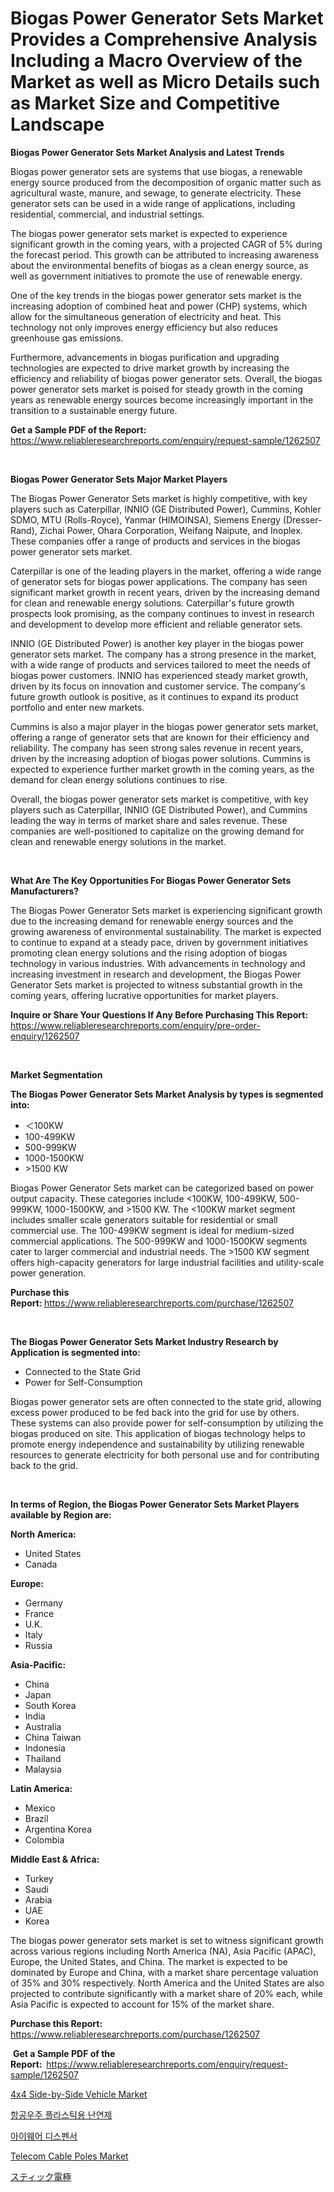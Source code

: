 <p><h1>Biogas Power Generator Sets Market Provides a Comprehensive Analysis Including a Macro Overview of the Market as well as Micro Details such as Market Size and Competitive Landscape</h1></p><p><strong>Biogas Power Generator Sets Market Analysis and Latest Trends</strong></p>
<p><p>Biogas power generator sets are systems that use biogas, a renewable energy source produced from the decomposition of organic matter such as agricultural waste, manure, and sewage, to generate electricity. These generator sets can be used in a wide range of applications, including residential, commercial, and industrial settings.</p><p>The biogas power generator sets market is expected to experience significant growth in the coming years, with a projected CAGR of 5% during the forecast period. This growth can be attributed to increasing awareness about the environmental benefits of biogas as a clean energy source, as well as government initiatives to promote the use of renewable energy.</p><p>One of the key trends in the biogas power generator sets market is the increasing adoption of combined heat and power (CHP) systems, which allow for the simultaneous generation of electricity and heat. This technology not only improves energy efficiency but also reduces greenhouse gas emissions.</p><p>Furthermore, advancements in biogas purification and upgrading technologies are expected to drive market growth by increasing the efficiency and reliability of biogas power generator sets. Overall, the biogas power generator sets market is poised for steady growth in the coming years as renewable energy sources become increasingly important in the transition to a sustainable energy future.</p></p>
<p><strong>Get a Sample PDF of the Report:&nbsp;</strong> <a href="https://www.reliableresearchreports.com/enquiry/request-sample/1262507">https://www.reliableresearchreports.com/enquiry/request-sample/1262507</a></p>
<p>&nbsp;</p>
<p><strong>Biogas Power Generator Sets Major Market Players</strong></p>
<p><p>The Biogas Power Generator Sets market is highly competitive, with key players such as Caterpillar, INNIO (GE Distributed Power), Cummins, Kohler SDMO, MTU (Rolls-Royce), Yanmar (HIMOINSA), Siemens Energy (Dresser-Rand), Zichai Power, Ohara Corporation, Weifang Naipute, and Inoplex. These companies offer a range of products and services in the biogas power generator sets market.</p><p>Caterpillar is one of the leading players in the market, offering a wide range of generator sets for biogas power applications. The company has seen significant market growth in recent years, driven by the increasing demand for clean and renewable energy solutions. Caterpillar's future growth prospects look promising, as the company continues to invest in research and development to develop more efficient and reliable generator sets.</p><p>INNIO (GE Distributed Power) is another key player in the biogas power generator sets market. The company has a strong presence in the market, with a wide range of products and services tailored to meet the needs of biogas power customers. INNIO has experienced steady market growth, driven by its focus on innovation and customer service. The company's future growth outlook is positive, as it continues to expand its product portfolio and enter new markets.</p><p>Cummins is also a major player in the biogas power generator sets market, offering a range of generator sets that are known for their efficiency and reliability. The company has seen strong sales revenue in recent years, driven by the increasing adoption of biogas power solutions. Cummins is expected to experience further market growth in the coming years, as the demand for clean energy solutions continues to rise.</p><p>Overall, the biogas power generator sets market is competitive, with key players such as Caterpillar, INNIO (GE Distributed Power), and Cummins leading the way in terms of market share and sales revenue. These companies are well-positioned to capitalize on the growing demand for clean and renewable energy solutions in the market.</p></p>
<p>&nbsp;</p>
<p><strong>What Are The Key Opportunities For Biogas Power Generator Sets Manufacturers?</strong></p>
<p><p>The Biogas Power Generator Sets market is experiencing significant growth due to the increasing demand for renewable energy sources and the growing awareness of environmental sustainability. The market is expected to continue to expand at a steady pace, driven by government initiatives promoting clean energy solutions and the rising adoption of biogas technology in various industries. With advancements in technology and increasing investment in research and development, the Biogas Power Generator Sets market is projected to witness substantial growth in the coming years, offering lucrative opportunities for market players.</p></p>
<p><strong>Inquire or Share Your Questions If Any Before Purchasing This Report:</strong> <a href="https://www.reliableresearchreports.com/enquiry/pre-order-enquiry/1262507">https://www.reliableresearchreports.com/enquiry/pre-order-enquiry/1262507</a></p>
<p>&nbsp;</p>
<p><strong>Market Segmentation</strong></p>
<p><strong>The Biogas Power Generator Sets Market Analysis by types is segmented into:</strong></p>
<p><ul><li>＜100KW</li><li>100-499KW</li><li>500-999KW</li><li>1000-1500KW</li><li>>1500 KW</li></ul></p>
<p><p>Biogas Power Generator Sets market can be categorized based on power output capacity. These categories include <100KW, 100-499KW, 500-999KW, 1000-1500KW, and >1500 KW. The <100KW market segment includes smaller scale generators suitable for residential or small commercial use. The 100-499KW segment is ideal for medium-sized commercial applications. The 500-999KW and 1000-1500KW segments cater to larger commercial and industrial needs. The >1500 KW segment offers high-capacity generators for large industrial facilities and utility-scale power generation.</p></p>
<p><strong>Purchase this Report:&nbsp;</strong><a href="https://www.reliableresearchreports.com/purchase/1262507">https://www.reliableresearchreports.com/purchase/1262507</a></p>
<p>&nbsp;</p>
<p><strong>The Biogas Power Generator Sets Market Industry Research by Application is segmented into:</strong></p>
<p><ul><li>Connected to the State Grid</li><li>Power for Self-Consumption</li></ul></p>
<p><p>Biogas power generator sets are often connected to the state grid, allowing excess power produced to be fed back into the grid for use by others. These systems can also provide power for self-consumption by utilizing the biogas produced on site. This application of biogas technology helps to promote energy independence and sustainability by utilizing renewable resources to generate electricity for both personal use and for contributing back to the grid.</p></p>
<p>&nbsp;</p>
<p><strong>In terms of Region, the Biogas Power Generator Sets Market Players available by Region are:</strong></p>
<p>
    <p> <strong> North America: </strong>
        <ul>
            <li>United States</li>
            <li>Canada</li>
        </ul>
        </p> 
    <p> <strong> Europe: </strong>
        <ul>
            <li>Germany</li>
            <li>France</li>
            <li>U.K.</li>
            <li>Italy</li>
            <li>Russia</li>
        </ul>
        </p> 
    <p> <strong> Asia-Pacific: </strong>
        <ul>
            <li>China</li>
            <li>Japan</li>
            <li>South Korea</li>
            <li>India</li>
            <li>Australia</li>
            <li>China Taiwan</li>
            <li>Indonesia</li>
            <li>Thailand</li>
            <li>Malaysia</li>
        </ul>
        </p> 
    <p> <strong> Latin America: </strong>
        <ul>
            <li>Mexico</li>
            <li>Brazil</li>
            <li>Argentina Korea</li>
            <li>Colombia</li>
        </ul>
        </p> 
    <p> <strong> Middle East & Africa: </strong>
        <ul>
            <li>Turkey</li>
            <li>Saudi</li>
            <li>Arabia</li>
            <li>UAE</li>
            <li>Korea</li>
        </ul>
    </p>
    </p>
<p><p>The biogas power generator sets market is set to witness significant growth across various regions including North America (NA), Asia Pacific (APAC), Europe, the United States, and China. The market is expected to be dominated by Europe and China, with a market share percentage valuation of 35% and 30% respectively. North America and the United States are also projected to contribute significantly with a market share of 20% each, while Asia Pacific is expected to account for 15% of the market share.</p></p>
<p><strong>Purchase this Report: </strong><a href="https://www.reliableresearchreports.com/purchase/1262507">https://www.reliableresearchreports.com/purchase/1262507</a></p>
<p>&nbsp;<strong>Get a Sample PDF of the Report:&nbsp;&nbsp;</strong><a href="https://www.reliableresearchreports.com/enquiry/request-sample/1262507">https://www.reliableresearchreports.com/enquiry/request-sample/1262507</a></p>
<p><strong></strong></p>
<p><p><a href="https://issuu.com/reportprime-2/docs/4x4-side-by-side-vehicle-market-size-2030.pptx">4x4 Side-by-Side Vehicle Market</a></p><p><a href="https://medium.com/@rudyswaniafgwski56664/%ED%95%AD%EA%B3%B5%EC%9A%B0%EC%A3%BC%EC%9A%A9-%ED%94%8C%EB%9D%BC%EC%8A%A4%ED%8B%B1%EC%9D%84-%EC%9C%84%ED%95%9C-%ED%99%94%EC%9E%AC%EC%96%B5%EC%A0%9C%EC%A0%9C-%EC%8B%9C%EC%9E%A5-%EC%A0%90%EC%9C%A0%EC%9C%A8-%EB%B3%80%ED%99%94-%EB%B0%8F-%EC%8B%9C%EC%9E%A5-%EC%84%B1%EC%9E%A5-%ED%8A%B8%EB%A0%8C%EB%93%9C-2024-2031-63a058d1b371">항공우주 플라스틱용 난연제</a></p><p><a href="https://medium.com/@joespinka88967/%EC%95%88%EA%B2%BD-%ED%8C%90%EB%A7%A4%EC%97%85-%EC%8B%9C%EC%9E%A5-%ED%86%B5%EC%B0%B0-%EC%8B%9C%EC%9E%A5-%EB%8F%99%ED%96%A5-%EC%84%B1%EC%9E%A5-2024%EB%85%84%EB%B6%80%ED%84%B0-2031%EB%85%84%EA%B9%8C%EC%A7%80-%EC%98%88%EC%B8%A1-bfb10696d585">아이웨어 디스펜서</a></p><p><a href="https://github.com/derrinmiltonellis35gcl/Market-Research-Report-List-2/blob/main/telecom-cable-poles-market.md">Telecom Cable Poles Market</a></p><p><a href="https://github.com/hwbcz413288296/Market-Research-Report-List-1/blob/main/144181416723.md">スティック電極</a></p></p>